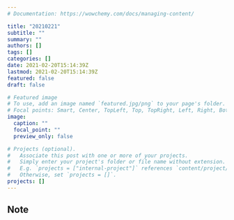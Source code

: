 ```yaml
---
# Documentation: https://wowchemy.com/docs/managing-content/

title: "20210221"
subtitle: ""
summary: ""
authors: []
tags: []
categories: []
date: 2021-02-20T15:14:39Z
lastmod: 2021-02-20T15:14:39Z
featured: false
draft: false

# Featured image
# To use, add an image named `featured.jpg/png` to your page's folder.
# Focal points: Smart, Center, TopLeft, Top, TopRight, Left, Right, BottomLeft, Bottom, BottomRight.
image:
  caption: ""
  focal_point: ""
  preview_only: false

# Projects (optional).
#   Associate this post with one or more of your projects.
#   Simply enter your project's folder or file name without extension.
#   E.g. `projects = ["internal-project"]` references `content/project/deep-learning/index.md`.
#   Otherwise, set `projects = []`.
projects: []
---
```


## Note

